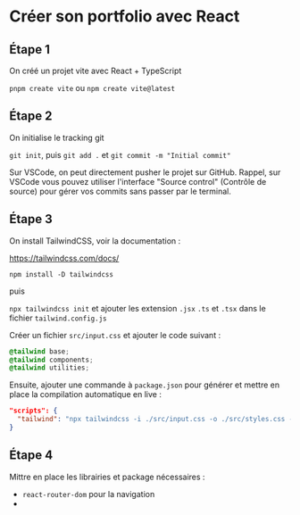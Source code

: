 # Créer son portfolio avec React

## Étape 1

On créé un projet vite avec React + TypeScript

`pnpm create vite` ou `npm create vite@latest`

## Étape 2

On initialise le tracking git

`git init`, puis `git add .` et `git commit -m "Initial commit"`

Sur VSCode, on peut directement pusher le projet sur GitHub. Rappel, sur VSCode vous pouvez utiliser l'interface "Source control" (Contrôle de source) pour gérer vos commits sans passer par le terminal.

## Étape 3

On install TailwindCSS, voir la documentation :

https://tailwindcss.com/docs/

`npm install -D tailwindcss`

puis

`npx tailwindcss init` et ajouter les extension `.jsx` `.ts` et `.tsx` dans le fichier `tailwind.config.js`

Créer un fichier `src/input.css` et ajouter le code suivant :

```css
@tailwind base;
@tailwind components;
@tailwind utilities;
```

Ensuite, ajouter une commande à `package.json` pour générer et mettre en place la compilation automatique en live :

```json
"scripts": {
  "tailwind": "npx tailwindcss -i ./src/input.css -o ./src/styles.css --watch"
}
```

## Étape 4

Mittre en place les librairies et package nécessaires :

- `react-router-dom` pour la navigation
-
